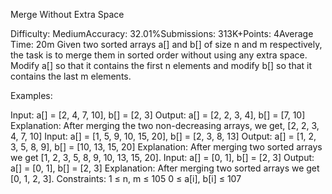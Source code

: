 Merge Without Extra Space

Difficulty: MediumAccuracy: 32.01%Submissions: 313K+Points: 4Average Time: 20m
Given two sorted arrays a[] and b[] of size n and m respectively, the task is to merge them in sorted order without using any extra space. Modify a[] so that it contains the first n elements and modify b[] so that it contains the last m elements.

Examples:

Input: a[] = [2, 4, 7, 10], b[] = [2, 3]
Output: a[] = [2, 2, 3, 4], b[] = [7, 10]
Explanation: After merging the two non-decreasing arrays, we get, [2, 2, 3, 4, 7, 10]
Input: a[] = [1, 5, 9, 10, 15, 20], b[] = [2, 3, 8, 13]
Output: a[] = [1, 2, 3, 5, 8, 9], b[] = [10, 13, 15, 20]
Explanation: After merging two sorted arrays we get [1, 2, 3, 5, 8, 9, 10, 13, 15, 20].
Input: a[] = [0, 1], b[] = [2, 3]
Output: a[] = [0, 1], b[] = [2, 3]
Explanation: After merging two sorted arrays we get [0, 1, 2, 3].
Constraints:
1 ≤ n, m ≤ 105
0 ≤ a[i], b[i] ≤ 107
